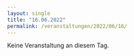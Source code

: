 ```yaml
---
layout: single
title: "16.06.2022"
permalink: /veranstaltungen/2022/06/16/
---
```


Keine Veranstaltung an diesem Tag.
